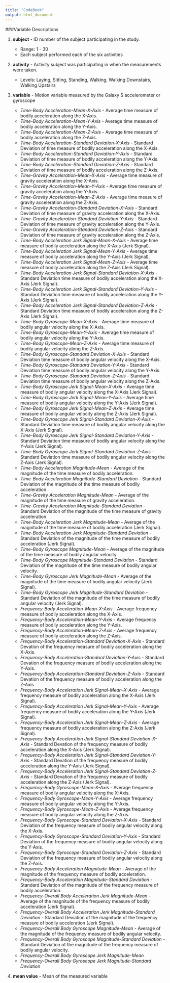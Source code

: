 ```yaml
---
title: "CodeBook"
output: html_document
---
```


###Variable Descriptions
1.	**subject** - ID number of the subject participating in the study.
    + Range: 1 - 30
    + Each subject performed each of the six activities
2.	**activity** - Activity subject was participating in when the measurements were taken.
    + Levels: Laying, Sitting, Standing, Walking, Walking Downstairs, Walking Upstairs
3.	**variable** - Motion variable measured by the Galaxy S accelerometer or gyroscope
    + *Time-Body Acceleration-Mean-X-Axis* - Average time measure of bodily acceleration along the X-Axis.
    + *Time-Body Acceleration-Mean-Y-Axis* - Average time measure of bodily acceleration along the Y-Axis.
    + *Time-Body Acceleration-Mean-Z-Axis* - Average time measure of bodily acceleration along the Z-Axis.
    + *Time-Body Acceleration-Standard Deviation-X-Axis* - Standard Deviation of time measure of bodily acceleration along the X-Axis.
    + *Time-Body Acceleration-Standard Deviation-Y-Axis* - Standard Deviation of time measure of bodily acceleration along the Y-Axis.
    + *Time-Body Acceleration-Standard Deviation-Z-Axis* - Standard Deviation of time measure of bodily acceleration along the Z-Axis.
    + *Time-Gravity Acceleration-Mean-X-Axis* - Average time measure of gravity acceleration along the X-Axis.
    + *Time-Gravity Acceleration-Mean-Y-Axis* - Average time measure of gravity acceleration along the Y-Axis.
    + *Time-Gravity Acceleration-Mean-Z-Axis* - Average time measure of gravity acceleration along the Z-Axis.
    + *Time-Gravity Acceleration-Standard Deviation-X-Axis* - Standard Deviation of time measure of gravity acceleration along the X-Axis.
    + *Time-Gravity Acceleration-Standard Deviation-Y-Axis* - Standard Deviation of time measure of gravity acceleration along the Y-Axis.
    + *Time-Gravity Acceleration-Standard Deviation-Z-Axis* - Standard Deviation of time measure of gravity acceleration along the Z-Axis.
    + *Time-Body Acceleration Jerk Signal-Mean-X-Axis* - Average time measure of bodily acceleration along the X-Axis (Jerk Signal).
    + *Time-Body Acceleration Jerk Signal-Mean-Y-Axis* - Average time measure of bodily acceleration along the Y-Axis (Jerk Signal).
    + *Time-Body Acceleration Jerk Signal-Mean-Z-Axis* - Average time measure of bodily acceleration along the Z-Axis (Jerk Signal).
    + *Time-Body Acceleration Jerk Signal-Standard Deviation-X-Axis* - Standard Deviation time measure of bodily acceleration along the X-Axis (Jerk Signal).
    + *Time-Body Acceleration Jerk Signal-Standard Deviation-Y-Axis* - Standard Deviation time measure of bodily acceleration along the Y-Axis (Jerk Signal).
    + *Time-Body Acceleration Jerk Signal-Standard Deviation-Z-Axis* - Standard Deviation time measure of bodily acceleration along the Z-Axis (Jerk Signal).
    + *Time-Body Gyroscope-Mean-X-Axis* - Average time measure of bodily angular velocity along the X-Axis.
    + *Time-Body Gyroscope-Mean-Y-Axis* - Average time measure of bodily angular velocity along the Y-Axis.
    + *Time-Body Gyroscope-Mean-Z-Axis* - Average time measure of bodily angular velocity along the Z-Axis.
    + *Time-Body Gyroscope-Standard Deviation-X-Axis* - Standard Deviation time measure of bodily angular velocity along the X-Axis.
    + *Time-Body Gyroscope-Standard Deviation-Y-Axis* - Standard Deviation time measure of bodily angular velocity along the Y-Axis.
    + *Time-Body Gyroscope-Standard Deviation-Z-Axis* - Standard Deviation time measure of bodily angular velocity along the Z-Axis.
    + *Time-Body Gyroscope Jerk Signal-Mean-X-Axis* - Average time measure of bodily angular velocity along the X-Axis (Jerk Signal).
    + *Time-Body Gyroscope Jerk Signal-Mean-Y-Axis* - Average time measure of bodily angular velocity along the Y-Axis (Jerk Signal).
    + *Time-Body Gyroscope Jerk Signal-Mean-Z-Axis* - Average time measure of bodily angular velocity along the Z-Axis (Jerk Signal).
    + *Time-Body Gyroscope Jerk Signal-Standard Deviation-X-Axis* - Standard Deviation time measure of bodily angular velocity along the X-Axis (Jerk Signal).
    + *Time-Body Gyroscope Jerk Signal-Standard Deviation-Y-Axis* - Standard Deviation time measure of bodily angular velocity along the Y-Axis (Jerk Signal).
    + *Time-Body Gyroscope Jerk Signal-Standard Deviation-Z-Axis* - Standard Deviation time measure of bodily angular velocity along the Z-Axis (Jerk Signal).
    + *Time-Body Acceleration Magnitude-Mean* - Average of the magnitude of the time measure of bodily acceleration.
    + *Time-Body Acceleration Magnitude-Standard Deviation* - Standard Deviation of the magnitude of the time measure of bodily acceleration.
    + *Time-Gravity Acceleration Magnitude-Mean* - Average of the magnitude of the time measure of gravity acceleration.
    + *Time-Gravity Acceleration Magnitude-Standard Deviation* - Standard Deviation of the magnitude of the time measure of gravity acceleration.
    + *Time-Body Acceleration Jerk Magnitude-Mean* - Average of the magnitude of the time measure of bodily acceleration (Jerk Signal).
    + *Time-Body Acceleration Jerk Magnitude-Standard Deviation* - Standard Deviation of the magnitude of the time measure of bodily acceleration (Jerk Signal).
    + *Time-Body Gyroscope Magnitude-Mean* - Average of the magnitude of the time measure of bodily angular velocity.
    + *Time-Body Gyroscope Magnitude-Standard Deviation* - Standard Deviation of the magnitude of the time measure of bodily angular velocity.                     
    + *Time-Body Gyroscope Jerk Magnitude-Mean* - Average of the magnitude of the time measure of bodily angular velocity (Jerk Signal).
    + *Time-Body Gyroscope Jerk Magnitude-Standard Deviation* - Standard Deviation of the magnitude of the time measure of bodily angular velocity (Jerk Signal).
    + *Frequency-Body Acceleration-Mean-X-Axis* - Average frequency measure of bodily acceleration along the X-Axis.
    + *Frequency-Body Acceleration-Mean-Y-Axis* - Average frequency measure of bodily acceleration along the Y-Axis.
    + *Frequency-Body Acceleration-Mean-Z-Axis* - Average frequency measure of bodily acceleration along the Z-Axis.
    + *Frequency-Body Acceleration-Standard Deviation-X-Axis* - Standard Devation of the frequency measure of bodily acceleration along the X-Axis.
    + *Frequency-Body Acceleration-Standard Deviation-Y-Axis* - Standard Devation of the frequency measure of bodily acceleration along the Y-Axis.
    + *Frequency-Body Acceleration-Standard Deviation-Z-Axis* - Standard Devation of the frequency measure of bodily acceleration along the Z-Axis.
    + *Frequency-Body Acceleration Jerk Signal-Mean-X-Axis* - Average frequency measure of bodily acceleration along the X-Axis (Jerk Signal).
    + *Frequency-Body Acceleration Jerk Signal-Mean-Y-Axis* - Average frequency measure of bodily acceleration along the Y-Axis (Jerk Signal).
    + *Frequency-Body Acceleration Jerk Signal-Mean-Z-Axis* - Average frequency measure of bodily acceleration along the Z-Axis (Jerk Signal).
    + *Frequency-Body Acceleration Jerk Signal-Standard Deviation-X-Axis* - Standard Devation of the frequency measure of bodily acceleration along the X-Axis (Jerk Signal).
    + *Frequency-Body Acceleration Jerk Signal-Standard Deviation-Y-Axis* - Standard Devation of the frequency measure of bodily acceleration along the Y-Axis (Jerk Signal).
    + *Frequency-Body Acceleration Jerk Signal-Standard Deviation-Z-Axis* - Standard Devation of the frequency measure of bodily acceleration along the Z-Axis (Jerk Signal).
    + *Frequency-Body Gyroscope-Mean-X-Axis* - Average frequency measure of bodily angular velocity along the X-Axis.
    + *Frequency-Body Gyroscope-Mean-Y-Axis* - Average frequency measure of bodily angular velocity along the Y-Axis.
    + *Frequency-Body Gyroscope-Mean-Z-Axis* - Average frequency measure of bodily angular velocity along the Z-Axis.
    + *Frequency-Body Gyroscope-Standard Deviation-X-Axis* - Standard Deviation of the frequency measure of bodily angular velocity along the X-Axis.
    + *Frequency-Body Gyroscope-Standard Deviation-Y-Axis* - Standard Deviation of the frequency measure of bodily angular velocity along the Y-Axis.
    + *Frequency-Body Gyroscope-Standard Deviation-Z-Axis* - Standard Deviation of the frequency measure of bodily angular velocity along the Z-Axis.
    + *Frequency-Body Acceleration Magnitude-Mean* - Average of the magnitude of the frequency measure of bodily acceleration.
    + *Frequency-Body Acceleration Magnitude-Standard Deviation* - Standard Deviation of the magnitude of the frequency measure of bodily acceleration.
    + *Frequency-Overall Body Acceleration Jerk Magnitude-Mean* - Average of the magnitude of the frequency measure of bodily acceleration (Jerk Signal).
    + *Frequency-Overall Body Acceleration Jerk Magnitude-Standard Deviation* - Standard Deviation of the magnitude of the frequency measure of bodily acceleration (Jerk Signal).
    + *Frequency-Overall Body Gyroscope Magnitude-Mean* - Average of the magnitude of the frequency measure of bodily angular velocity.
    + *Frequency-Overall Body Gyroscope Magnitude-Standard Deviation* - Standard Deviation of the magnitude of the frequency measure of bodily angular velocity.
    + *Frequency-Overall Body Gyroscope Jerk Magnitude-Mean* 
    + *Frequency-Overall Body Gyroscope Jerk Magnitude-Standard Deviation*  



4.  **mean value** - Mean of the measured variable